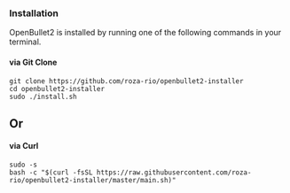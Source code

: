 ### Installation

OpenBullet2 is installed by running one of the following commands in your terminal.

#### via Git Clone

```shell
git clone https://github.com/roza-rio/openbullet2-installer
cd openbullet2-installer
sudo ./install.sh
```

## Or

#### via Curl
```shell
sudo -s
bash -c "$(curl -fsSL https://raw.githubusercontent.com/roza-rio/openbullet2-installer/master/main.sh)"
```
